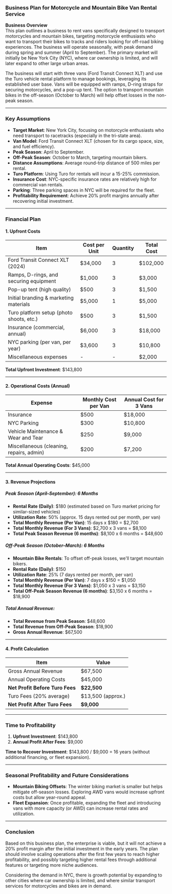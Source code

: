 ### Business Plan for Motorcycle and Mountain Bike Van Rental Service

**Business Overview**  
This plan outlines a business to rent vans specifically designed to transport motorcycles and mountain bikes, targeting motorcycle enthusiasts who want to transport their bikes to tracks and riders looking for off-road biking experiences. The business will operate seasonally, with peak demand during spring and summer (April to September). The primary market will initially be New York City (NYC), where car ownership is limited, and will later expand to other large urban areas.

The business will start with three vans (Ford Transit Connect XLT) and use the Turo vehicle rental platform to manage bookings, leveraging its established user base. Vans will be equipped with ramps, D-ring straps for securing motorcycles, and a pop-up tent. The option to transport mountain bikes in the off-season (October to March) will help offset losses in the non-peak season.

---

### Key Assumptions

- **Target Market**: New York City, focusing on motorcycle enthusiasts who need transport to racetracks (especially in the tri-state area).
- **Van Model**: Ford Transit Connect XLT (chosen for its cargo space, size, and fuel efficiency). 
- **Peak Season**: April to September.
- **Off-Peak Season**: October to March, targeting mountain bikers.
- **Distance Assumptions**: Average round-trip distance of 500 miles per rental.
- **Turo Platform**: Using Turo for rentals will incur a 15-25% commission.
- **Insurance Cost**: NYC-specific insurance rates are relatively high for commercial van rentals.
- **Parking**: Three parking spaces in NYC will be required for the fleet.
- **Profitability Requirement**: Achieve 20% profit margins annually after recovering initial investment.

---

### Financial Plan

#### 1. **Upfront Costs**

| Item                                      | Cost per Unit | Quantity | Total Cost |
|-------------------------------------------|---------------|----------|------------|
| Ford Transit Connect XLT (2024)           | $34,000       | 3        | $102,000   |
| Ramps, D-rings, and securing equipment    | $1,000        | 3        | $3,000     |
| Pop-up tent (high quality)                | $500          | 3        | $1,500     |
| Initial branding & marketing materials    | $5,000        | 1        | $5,000     |
| Turo platform setup (photo shoots, etc.)  | $500          | 3        | $1,500     |
| Insurance (commercial, annual)            | $6,000        | 3        | $18,000    |
| NYC parking (per van, per year)           | $3,600        | 3        | $10,800    |
| Miscellaneous expenses                    | -             | -        | $2,000     |

**Total Upfront Investment**: $143,800

---

#### 2. **Operational Costs (Annual)**

| Expense                                    | Monthly Cost per Van | Annual Cost for 3 Vans |
|--------------------------------------------|----------------------|------------------------|
| Insurance                                  | $500                 | $18,000                |
| NYC Parking                                | $300                 | $10,800                |
| Vehicle Maintenance & Wear and Tear        | $250                 | $9,000                 |
| Miscellaneous (cleaning, repairs, admin)   | $200                 | $7,200                 |

**Total Annual Operating Costs**: $45,000

---

#### 3. **Revenue Projections**

##### Peak Season (April–September): 6 Months  
- **Rental Rate (Daily)**: $180 (estimated based on Turo market pricing for similar-sized vehicles)  
- **Utilization Rate**: 50% (approx. 15 days rented out per month, per van)  
- **Total Monthly Revenue (Per Van)**: 15 days x $180 = $2,700  
- **Total Monthly Revenue (For 3 Vans)**: $2,700 x 3 vans = $8,100  
- **Total Peak Season Revenue (6 months)**: $8,100 x 6 months = $48,600  

##### Off-Peak Season (October–March): 6 Months  
- **Mountain Bike Rentals**: To offset off-peak losses, we'll target mountain bikers.  
- **Rental Rate (Daily)**: $150  
- **Utilization Rate**: 25% (7 days rented per month, per van)  
- **Total Monthly Revenue (Per Van)**: 7 days x $150 = $1,050  
- **Total Monthly Revenue (For 3 Vans)**: $1,050 x 3 vans = $3,150  
- **Total Off-Peak Season Revenue (6 months)**: $3,150 x 6 months = $18,900  

##### Total Annual Revenue:  
- **Total Revenue from Peak Season**: $48,600  
- **Total Revenue from Off-Peak Season**: $18,900  
- **Gross Annual Revenue**: $67,500  

---

#### 4. **Profit Calculation**

| Item                          | Value             |
|--------------------------------|-------------------|
| Gross Annual Revenue           | $67,500           |
| Annual Operating Costs         | $45,000           |
| **Net Profit Before Turo Fees**| **$22,500**       |
| Turo Fees (20% average)        | $13,500 (approx.) |
| **Net Profit After Turo Fees** | **$9,000**        |

---

### Time to Profitability

1. **Upfront Investment**: $143,800  
2. **Annual Profit After Fees**: $9,000  

**Time to Recover Investment**: $143,800 / $9,000 = 16 years (without additional financing, or fleet expansion).

---

### Seasonal Profitability and Future Considerations

- **Mountain Biking Offsets**: The winter biking market is smaller but helps mitigate off-season losses. Exploring AWD vans would increase upfront costs but allow year-round appeal.
- **Fleet Expansion**: Once profitable, expanding the fleet and introducing vans with more capacity (or AWD) can increase rental rates and utilization.
  
---

### Conclusion

Based on this business plan, the enterprise is viable, but it will not achieve a 20% profit margin after the initial investment in the early years. The plan should involve scaling operations after the first few years to reach higher profitability, and possibly targeting higher rental fees through additional features or targeting more niche audiences. 

Considering the demand in NYC, there is growth potential by expanding to other cities where car ownership is limited, and where similar transport services for motorcycles and bikes are in demand.
